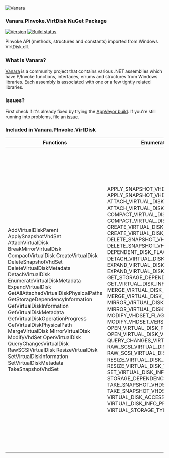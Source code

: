 ﻿![Vanara](https://raw.githubusercontent.com/dahall/Vanara/master/docs/icons/VanaraHeading.png)
### **Vanara.PInvoke.VirtDisk NuGet Package**
[![Version](https://img.shields.io/nuget/v/Vanara.PInvoke.VirtDisk?label=NuGet&style=flat-square)](https://github.com/dahall/Vanara/releases)
[![Build status](https://img.shields.io/appveyor/build/dahall/vanara?label=AppVeyor%20build&style=flat-square)](https://ci.appveyor.com/project/dahall/vanara)

PInvoke API (methods, structures and constants) imported from Windows VirtDisk.dll.

### **What is Vanara?**

[Vanara](https://github.com/dahall/Vanara) is a community project that contains various .NET assemblies which have P/Invoke functions, interfaces, enums and structures from Windows libraries. Each assembly is associated with one or a few tightly related libraries.

### **Issues?**

First check if it's already fixed by trying the [AppVeyor build](https://ci.appveyor.com/nuget/vanara-prerelease).
If you're still running into problems, file an [issue](https://github.com/dahall/Vanara/issues).

### **Included in Vanara.PInvoke.VirtDisk**

Functions | Enumerations | Structures
--- | --- | ---
AddVirtualDiskParent ApplySnapshotVhdSet AttachVirtualDisk BreakMirrorVirtualDisk CompactVirtualDisk CreateVirtualDisk DeleteSnapshotVhdSet DeleteVirtualDiskMetadata DetachVirtualDisk EnumerateVirtualDiskMetadata ExpandVirtualDisk GetAllAttachedVirtualDiskPhysicalPaths GetStorageDependencyInformation GetVirtualDiskInformation GetVirtualDiskMetadata GetVirtualDiskOperationProgress GetVirtualDiskPhysicalPath MergeVirtualDisk MirrorVirtualDisk ModifyVhdSet OpenVirtualDisk QueryChangesVirtualDisk RawSCSIVirtualDisk ResizeVirtualDisk SetVirtualDiskInformation SetVirtualDiskMetadata TakeSnapshotVhdSet                        | APPLY_SNAPSHOT_VHDSET_FLAG APPLY_SNAPSHOT_VHDSET_VERSION ATTACH_VIRTUAL_DISK_FLAG ATTACH_VIRTUAL_DISK_VERSION COMPACT_VIRTUAL_DISK_FLAG COMPACT_VIRTUAL_DISK_VERSION CREATE_VIRTUAL_DISK_FLAG CREATE_VIRTUAL_DISK_VERSION DELETE_SNAPSHOT_VHDSET_FLAG DELETE_SNAPSHOT_VHDSET_VERSION DEPENDENT_DISK_FLAG DETACH_VIRTUAL_DISK_FLAG EXPAND_VIRTUAL_DISK_FLAG EXPAND_VIRTUAL_DISK_VERSION GET_STORAGE_DEPENDENCY_FLAG GET_VIRTUAL_DISK_INFO_VERSION MERGE_VIRTUAL_DISK_FLAG MERGE_VIRTUAL_DISK_VERSION MIRROR_VIRTUAL_DISK_FLAG MIRROR_VIRTUAL_DISK_VERSION MODIFY_VHDSET_FLAG MODIFY_VHDSET_VERSION OPEN_VIRTUAL_DISK_FLAG OPEN_VIRTUAL_DISK_VERSION QUERY_CHANGES_VIRTUAL_DISK_FLAG RAW_SCSI_VIRTUAL_DISK_FLAG RAW_SCSI_VIRTUAL_DISK_VERSION RESIZE_VIRTUAL_DISK_FLAG RESIZE_VIRTUAL_DISK_VERSION SET_VIRTUAL_DISK_INFO_VERSION STORAGE_DEPENDENCY_INFO_VERSION TAKE_SNAPSHOT_VHDSET_FLAG TAKE_SNAPSHOT_VHDSET_VERSION VIRTUAL_DISK_ACCESS_MASK VIRTUAL_DISK_INFO_PROVIDER_SUBTYPE VIRTUAL_STORAGE_TYPE_DEVICE_TYPE               | APPLY_SNAPSHOT_VHDSET_PARAMETERS ATTACH_VIRTUAL_DISK_PARAMETERS COMPACT_VIRTUAL_DISK_PARAMETERS CREATE_VIRTUAL_DISK_PARAMETERS DELETE_SNAPSHOT_VHDSET_PARAMETERS EXPAND_VIRTUAL_DISK_PARAMETERS GET_VIRTUAL_DISK_INFO MERGE_VIRTUAL_DISK_PARAMETERS MIRROR_VIRTUAL_DISK_PARAMETERS MODIFY_VHDSET_PARAMETERS QUERY_CHANGES_VIRTUAL_DISK_RANGE RAW_SCSI_VIRTUAL_DISK_PARAMETERS RAW_SCSI_VIRTUAL_DISK_RESPONSE RESIZE_VIRTUAL_DISK_PARAMETERS SET_VIRTUAL_DISK_INFO STORAGE_DEPENDENCY_INFO STORAGE_DEPENDENCY_INFO_TYPE_1 STORAGE_DEPENDENCY_INFO_TYPE_2 TAKE_SNAPSHOT_VHDSET_PARAMETERS VIRTUAL_DISK_HANDLE VIRTUAL_DISK_PROGRESS VIRTUAL_STORAGE_TYPE OPEN_VIRTUAL_DISK_PARAMETERS APPLY_SNAPSHOT_VHDSET_PARAMETERS_Version1 ATTACH_VIRTUAL_DISK_PARAMETERS_Version1 COMPACT_VIRTUAL_DISK_PARAMETERS_Version1 CREATE_VIRTUAL_DISK_PARAMETERS_Version1 CREATE_VIRTUAL_DISK_PARAMETERS_Version2 CREATE_VIRTUAL_DISK_PARAMETERS_Version3 DELETE_SNAPSHOT_VHDSET_PARAMETERS_Version1 EXPAND_VIRTUAL_DISK_PARAMETERS_Version1 GET_VIRTUAL_DISK_INFO_ChangeTrackingState GET_VIRTUAL_DISK_INFO_ParentLocation GET_VIRTUAL_DISK_INFO_PhysicalDisk GET_VIRTUAL_DISK_INFO_Size MERGE_VIRTUAL_DISK_PARAMETERS_V1 MERGE_VIRTUAL_DISK_PARAMETERS_V2 MIRROR_VIRTUAL_DISK_PARAMETERS_Version1 MODIFY_VHDSET_PARAMETERS_Version1 MODIFY_VHDSET_PARAMETERS_Version1_SnapshotPath RAW_SCSI_VIRTUAL_DISK_PARAMETERS_Version1 RAW_SCSI_VIRTUAL_DISK_RESPONSE_Version1 RESIZE_VIRTUAL_DISK_PARAMETERS_Version1 SET_VIRTUAL_DISK_INFO_ParentLocator SET_VIRTUAL_DISK_INFO_ParentPathWithDepthInfo TAKE_SNAPSHOT_VHDSET_PARAMETERS_Version1 OPEN_VIRTUAL_DISK_PARAMETERS_Version1 OPEN_VIRTUAL_DISK_PARAMETERS_Version2 OPEN_VIRTUAL_DISK_PARAMETERS_Version3 

